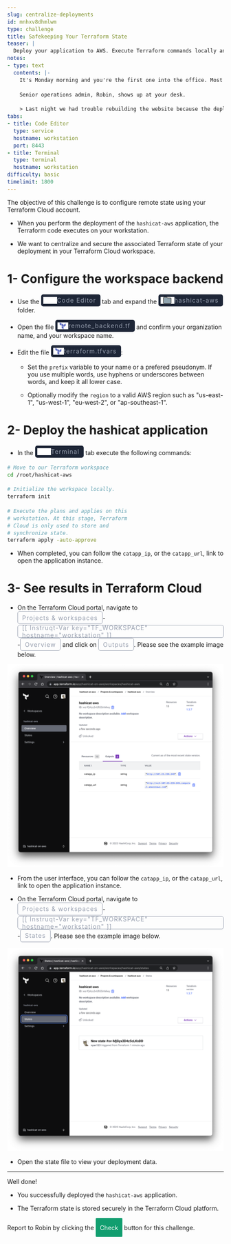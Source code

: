 ```yaml
---
slug: centralize-deployments
id: mnhxv8dhmlwm
type: challenge
title: Safekeeping Your Terraform State
teaser: |
  Deploy your application to AWS. Execute Terraform commands locally and use Terraform Cloud to store and synchronize Terraform State.
notes:
- type: text
  contents: |-
    It's Monday morning and you're the first one into the office. Most of your teammates were up late  last night fixing an outage.

    Senior operations admin, Robin, shows up at your desk.

    > Last night we had trouble rebuilding the website because the deployment code is locked on Lars' laptop, and Lars is on vacation. Can you configure Terraform Cloud to deploy the application and centralize its dependencies?
tabs:
- title: Code Editor
  type: service
  hostname: workstation
  port: 8443
- title: Terminal
  type: terminal
  hostname: workstation
difficulty: basic
timelimit: 1800
---
```

<style>
  v {
    display: inline-flex;
    color: white;
    background-color: rgb(17, 158, 111);
    align-items: center;
    justify-content: center;
    font-size: 14px;
    padding: 10px;
    border-radius: 2px;
    height: 24px;
  }

  r {
    display: inline-flex;
    color: white;
    background-color: #c73445;
    align-items: center;
    justify-content: center;
    font-size: 14px;
    padding: 10px;
    border-radius: 2px;
    height: 24px;
  }

  m {
    display: inline-flex;
    color: white;
    background-color: #584ED5;
    align-items: center;
    justify-content: center;
    font-size: 14px;
    padding: 10px;
    border-radius: 2px;
    height: 24px;
  }

  x {
    display: inline-flex;
    border-radius: 5px;
    border: 1px solid rgba(151,159,175,1);
    /* background-color: rgba(151,159,175,1); */
    /* background-color: rgba(30,38,55,1); */
    color: rgba(151,159,175,1);
    padding: 2px 10px 2px 10px;
    font-size: 14px;
    letter-spacing: 1.2px;
    align-items: center;
    justify-content: center;
    height: 24px;
  }

  t {
    display: inline-flex;
    border-radius: 5px;
    background-color: rgba(30,38,55,1);
    color: rgba(151,159,175,1);
    padding: 2px 10px 2px 5px;
    font-size: 14px;
    letter-spacing: 1.2px;
    align-items: center;
    justify-content: center;
    height: 24px;
  }

  t > img {
    display: inline-block;
  }

/* Lightbox credit: Alex Rosenkranz
https://gist.github.com/arosenkranz/3359c65fbfda36f17f622ff624b74aea
*/

.lightbox {
  display: none;
  position: fixed;
  justify-content: center;
  align-items: center;
  z-index: 999;
  top: 0;
  left: 0;
  right: 0;
  bottom: 0;
  padding: 1rem;
  background: rgba(0, 0, 0, 0.8);
}

.lightbox:target {
  display: flex;
}

.lightbox img {
  max-height: 100%
}

</style>
The objective of this challenge is to configure remote state using your Terraform Cloud account.

- When you perform the deployment of the `hashicat-aws` application, the Terraform code executes on your workstation.

- We want to centralize and secure the associated Terraform state of your deployment in your Terraform Cloud workspace.

1- Configure the workspace backend
===
- Use the <t><img src="../assets/web.png"/>Code Editor</t> tab and expand the <t><img src="../assets/folder.png"/>hashicat-aws</t> folder.

- Open the file <t><img src="../assets/tf-icon.png"/>remote_backend.tf</t> and confirm your organization name, and your workspace name.

- Edit the file <t><img src="../assets/tf-icon.png"/>terraform.tfvars</t>:

  * Set the `prefix` variable to your name or a prefered pseudonym. If you use multiple words, use hyphens or underscores between words, and keep it all lower case.

  * Optionally modify the `region` to a valid AWS region such as "us-east-1", "us-west-1", "eu-west-2", or "ap-southeast-1".

2- Deploy the hashicat application
===
- In the <t><img src="../assets/shell.png"/>Terminal</t> tab execute the following commands:

```bash
# Move to our Terraform workspace
cd /root/hashicat-aws

# Initialize the workspace locally.
terraform init

# Execute the plans and applies on this
# workstation. At this stage, Terraform
# Cloud is only used to store and
# synchronize state.
terraform apply -auto-approve


```

- When completed, you can follow the `catapp_ip`, or the `catapp_url`, link to open the application instance.

3- See results in Terraform Cloud
===
- On the Terraform Cloud portal, navigate to <x>Projects & workspaces</x>-<x>[[ Instruqt-Var key="TF_WORKSPACE" hostname="workstation" ]]</x>-<x>Overview</x> and click on <x>Outputs</x>. Please see the example image below.

<a href="#workspace_outputs">
  <img alt="example" src="../assets/workspace_outputs.png" />
</a>

<a href="#" class="lightbox" id="workspace_outputs">
  <img alt="example" src="../assets/workspace_outputs.png" />
</a>

- From the user interface, you can follow the `catapp_ip`, or the `catapp_url`, link to open the application instance.

- On the Terraform Cloud portal, navigate to <x>Projects & workspaces</x>-<x>[[ Instruqt-Var key="TF_WORKSPACE" hostname="workstation" ]]</x>-<x>States</x>. Please see the example image below.

<a href="#workspace_state">
  <img alt="example" src="../assets/workspace_state.png" />
</a>

<a href="#" class="lightbox" id="workspace_state">
  <img alt="example" src="../assets/workspace_state.png" />
</a>

- Open the state file to view your deployment data.

---

Well done!

- You successfully deployed the `hashicat-aws` application.

- The Terraform state is stored securely in the Terraform Cloud platform.

Report to Robin by clicking the <v>Check</v> button for this challenge.